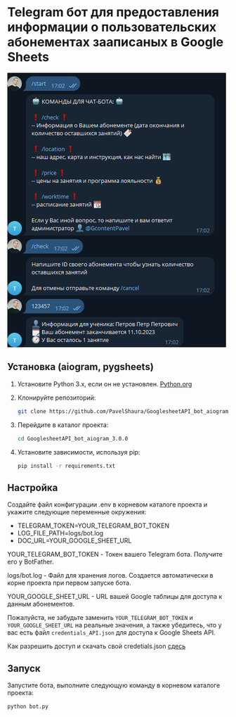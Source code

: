 # Telegram бот для предоставления информации о пользовательских абонементах зааписаных в Google Sheets

![Иллюстрация к проекту](https://github.com/PavelShaura/GooglesheetAPI_bot_aiogram_3.0.0/blob/master/images/chat.png)
## Установка (aiogram, pygsheets)
1. Установите Python 3.x, если он не установлен. [Python.org](https://www.python.org/downloads/)

2. Клонируйте репозиторий:

   ```bash
   git clone https://github.com/PavelShaura/GooglesheetAPI_bot_aiogram_3.0.0
   
3. Перейдите в каталог проекта:

   ```bash
   cd GooglesheetAPI_bot_aiogram_3.0.0
   
4. Установите зависимости, используя pip:

   ```bash
   pip install -r requirements.txt
   
## Настройка

Создайте файл конфигурации .env в корневом каталоге проекта и укажите следующие переменные окружения:

* TELEGRAM_TOKEN=YOUR_TELEGRAM_BOT_TOKEN
* LOG_FILE_PATH=logs/bot.log
* DOC_URL=YOUR_GOOGLE_SHEET_URL


YOUR_TELEGRAM_BOT_TOKEN - Токен вашего Telegram бота. Получите его у BotFather.

logs/bot.log - Файл для хранения логов. Создается автоматически в корне проекта при первом запуске бота.

YOUR_GOOGLE_SHEET_URL - URL вашей Google таблицы для доступа к данным абонементов.

Пожалуйста, не забудьте заменить `YOUR_TELEGRAM_BOT_TOKEN` и `YOUR_GOOGLE_SHEET_URL` на реальные значения, а также убедитесь, что у вас есть файл `credentials_API.json` для доступа к Google Sheets API.

Как разрешить доступ и скачать свой credetials.json [сдесь](https://support.google.com/a/answer/7378726?hl=ru)

## Запуск

Запустите бота, выполните следующую команду в корневом каталоге проекта:

   ```bash 
   python bot.py
